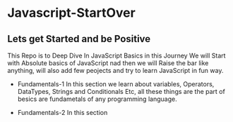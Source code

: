 # Javascript-StartOver

## Lets get Started and be Positive

This Repo is to Deep Dive In JavaScript Basics in this Journey We will Start with Absolute basics of JavaScript nad then we will Raise the bar like anything, will also add few peojects and try to learn JavaScript in fun way.

- Fundamentals-1
  In this section we learn about variables, Operators, DataTypes, Strings and Conditionals Etc, all these things are the part of besics are fundametals of any programming language.

- Fundamentals-2
  In this section
